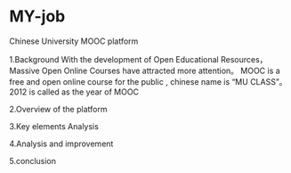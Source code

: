 # MY-job
Chinese University MOOC platform

1.Background
With the development of Open Educational Resources，Massive Open Online Courses have attracted more attention。 MOOC is a free and open online course for the public , chinese name is “MU CLASS”。2012 is called as the year of MOOC


2.Overview of the platform

3.Key elements Analysis

4.Analysis and improvement

5.conclusion 
